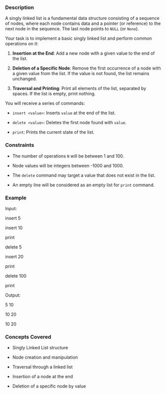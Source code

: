 ### Description
A singly linked list is a fundamental data structure consisting of a sequence of nodes, where each node contains data and a pointer (or reference) to the next node in the sequence. The last node points to `NULL` (or `None`).

Your task is to implement a basic singly linked list and perform common operations on it:
1.  **Insertion at the End**: Add a new node with a given value to the end of the list.
2.  **Deletion of a Specific Node**: Remove the first occurrence of a node with a given value from the list. If the value is not found, the list remains unchanged.
3.  **Traversal and Printing**: Print all elements of the list, separated by spaces. If the list is empty, print nothing.

You will receive a series of commands:
*   `insert <value>`: Inserts `value` at the end of the list.
*   `delete <value>`: Deletes the first node found with `value`.
*   `print`: Prints the current state of the list.

### Constraints
*   The number of operations `N` will be between 1 and 100.
*   Node values will be integers between -1000 and 1000.
*   The `delete` command may target a value that does not exist in the list.
*   An empty line will be considered as an empty list for `print` command.

### Example
Input:
insert 5
insert 10
print
delete 5
insert 20
print
delete 100
print

Output:
5 10
10 20
10 20

### Concepts Covered
*   Singly Linked List structure
*   Node creation and manipulation
*   Traversal through a linked list
*   Insertion of a node at the end
*   Deletion of a specific node by value
